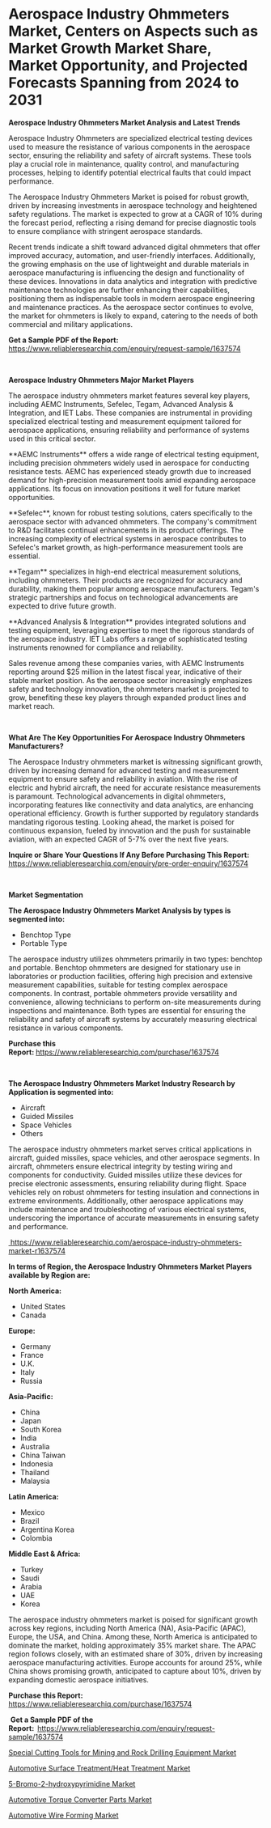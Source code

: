 <p><h1>Aerospace Industry Ohmmeters Market, Centers on Aspects such as Market Growth Market Share, Market Opportunity, and Projected Forecasts Spanning from 2024 to 2031</h1></p><p><strong>Aerospace Industry Ohmmeters Market Analysis and Latest Trends</strong></p>
<p><p>Aerospace Industry Ohmmeters are specialized electrical testing devices used to measure the resistance of various components in the aerospace sector, ensuring the reliability and safety of aircraft systems. These tools play a crucial role in maintenance, quality control, and manufacturing processes, helping to identify potential electrical faults that could impact performance.</p><p>The Aerospace Industry Ohmmeters Market is poised for robust growth, driven by increasing investments in aerospace technology and heightened safety regulations. The market is expected to grow at a CAGR of 10% during the forecast period, reflecting a rising demand for precise diagnostic tools to ensure compliance with stringent aerospace standards.</p><p>Recent trends indicate a shift toward advanced digital ohmmeters that offer improved accuracy, automation, and user-friendly interfaces. Additionally, the growing emphasis on the use of lightweight and durable materials in aerospace manufacturing is influencing the design and functionality of these devices. Innovations in data analytics and integration with predictive maintenance technologies are further enhancing their capabilities, positioning them as indispensable tools in modern aerospace engineering and maintenance practices. As the aerospace sector continues to evolve, the market for ohmmeters is likely to expand, catering to the needs of both commercial and military applications.</p></p>
<p><strong>Get a Sample PDF of the Report:&nbsp;</strong> <a href="https://www.reliableresearchiq.com/enquiry/request-sample/1637574?utm_campaign=1720&utm_medium=2&utm_source=Github&utm_content=ia&utm_term=07122024&utm_id=aerospace-industry-ohmmeters">https://www.reliableresearchiq.com/enquiry/request-sample/1637574</a></p>
<p>&nbsp;</p>
<p><strong>Aerospace Industry Ohmmeters Major Market Players</strong></p>
<p><p>The aerospace industry ohmmeters market features several key players, including AEMC Instruments, Sefelec, Tegam, Advanced Analysis & Integration, and IET Labs. These companies are instrumental in providing specialized electrical testing and measurement equipment tailored for aerospace applications, ensuring reliability and performance of systems used in this critical sector.</p><p>**AEMC Instruments** offers a wide range of electrical testing equipment, including precision ohmmeters widely used in aerospace for conducting resistance tests. AEMC has experienced steady growth due to increased demand for high-precision measurement tools amid expanding aerospace applications. Its focus on innovation positions it well for future market opportunities.</p><p>**Sefelec**, known for robust testing solutions, caters specifically to the aerospace sector with advanced ohmmeters. The company's commitment to R&D facilitates continual enhancements in its product offerings. The increasing complexity of electrical systems in aerospace contributes to Sefelec's market growth, as high-performance measurement tools are essential.</p><p>**Tegam** specializes in high-end electrical measurement solutions, including ohmmeters. Their products are recognized for accuracy and durability, making them popular among aerospace manufacturers. Tegam's strategic partnerships and focus on technological advancements are expected to drive future growth.</p><p>**Advanced Analysis & Integration** provides integrated solutions and testing equipment, leveraging expertise to meet the rigorous standards of the aerospace industry. IET Labs offers a range of sophisticated testing instruments renowned for compliance and reliability.</p><p>Sales revenue among these companies varies, with AEMC Instruments reporting around $25 million in the latest fiscal year, indicative of their stable market position. As the aerospace sector increasingly emphasizes safety and technology innovation, the ohmmeters market is projected to grow, benefiting these key players through expanded product lines and market reach.</p></p>
<p>&nbsp;</p>
<p><strong>What Are The Key Opportunities For Aerospace Industry Ohmmeters Manufacturers?</strong></p>
<p><p>The Aerospace Industry ohmmeters market is witnessing significant growth, driven by increasing demand for advanced testing and measurement equipment to ensure safety and reliability in aviation. With the rise of electric and hybrid aircraft, the need for accurate resistance measurements is paramount. Technological advancements in digital ohmmeters, incorporating features like connectivity and data analytics, are enhancing operational efficiency. Growth is further supported by regulatory standards mandating rigorous testing. Looking ahead, the market is poised for continuous expansion, fueled by innovation and the push for sustainable aviation, with an expected CAGR of 5-7% over the next five years.</p></p>
<p><strong>Inquire or Share Your Questions If Any Before Purchasing This Report:</strong> <a href="https://www.reliableresearchiq.com/enquiry/pre-order-enquiry/1637574?utm_campaign=1720&utm_medium=2&utm_source=Github&utm_content=ia&utm_term=07122024&utm_id=aerospace-industry-ohmmeters">https://www.reliableresearchiq.com/enquiry/pre-order-enquiry/1637574</a></p>
<p>&nbsp;</p>
<p><strong>Market Segmentation</strong></p>
<p><strong>The Aerospace Industry Ohmmeters Market Analysis by types is segmented into:</strong></p>
<p><ul><li>Benchtop Type</li><li>Portable Type</li></ul></p>
<p><p>The aerospace industry utilizes ohmmeters primarily in two types: benchtop and portable. Benchtop ohmmeters are designed for stationary use in laboratories or production facilities, offering high precision and extensive measurement capabilities, suitable for testing complex aerospace components. In contrast, portable ohmmeters provide versatility and convenience, allowing technicians to perform on-site measurements during inspections and maintenance. Both types are essential for ensuring the reliability and safety of aircraft systems by accurately measuring electrical resistance in various components.</p></p>
<p><strong>Purchase this Report:&nbsp;</strong><a href="https://www.reliableresearchiq.com/purchase/1637574?utm_campaign=1720&utm_medium=2&utm_source=Github&utm_content=ia&utm_term=07122024&utm_id=aerospace-industry-ohmmeters">https://www.reliableresearchiq.com/purchase/1637574</a></p>
<p>&nbsp;</p>
<p><strong>The Aerospace Industry Ohmmeters Market Industry Research by Application is segmented into:</strong></p>
<p><ul><li>Aircraft</li><li>Guided Missiles</li><li>Space Vehicles</li><li>Others</li></ul></p>
<p><p>The aerospace industry ohmmeters market serves critical applications in aircraft, guided missiles, space vehicles, and other aerospace segments. In aircraft, ohmmeters ensure electrical integrity by testing wiring and components for conductivity. Guided missiles utilize these devices for precise electronic assessments, ensuring reliability during flight. Space vehicles rely on robust ohmmeters for testing insulation and connections in extreme environments. Additionally, other aerospace applications may include maintenance and troubleshooting of various electrical systems, underscoring the importance of accurate measurements in ensuring safety and performance.</p></p>
<p><a href="https://www.reliableresearchiq.com/aerospace-industry-ohmmeters-market-r1637574?utm_campaign=1720&utm_medium=2&utm_source=Github&utm_content=ia&utm_term=07122024&utm_id=aerospace-industry-ohmmeters">&nbsp;https://www.reliableresearchiq.com/aerospace-industry-ohmmeters-market-r1637574</a></p>
<p><strong>In terms of Region, the Aerospace Industry Ohmmeters Market Players available by Region are:</strong></p>
<p>
    <p> <strong> North America: </strong>
        <ul>
            <li>United States</li>
            <li>Canada</li>
        </ul>
        </p> 
    <p> <strong> Europe: </strong>
        <ul>
            <li>Germany</li>
            <li>France</li>
            <li>U.K.</li>
            <li>Italy</li>
            <li>Russia</li>
        </ul>
        </p> 
    <p> <strong> Asia-Pacific: </strong>
        <ul>
            <li>China</li>
            <li>Japan</li>
            <li>South Korea</li>
            <li>India</li>
            <li>Australia</li>
            <li>China Taiwan</li>
            <li>Indonesia</li>
            <li>Thailand</li>
            <li>Malaysia</li>
        </ul>
        </p> 
    <p> <strong> Latin America: </strong>
        <ul>
            <li>Mexico</li>
            <li>Brazil</li>
            <li>Argentina Korea</li>
            <li>Colombia</li>
        </ul>
        </p> 
    <p> <strong> Middle East & Africa: </strong>
        <ul>
            <li>Turkey</li>
            <li>Saudi</li>
            <li>Arabia</li>
            <li>UAE</li>
            <li>Korea</li>
        </ul>
    </p>
    </p>
<p><p>The aerospace industry ohmmeters market is poised for significant growth across key regions, including North America (NA), Asia-Pacific (APAC), Europe, the USA, and China. Among these, North America is anticipated to dominate the market, holding approximately 35% market share. The APAC region follows closely, with an estimated share of 30%, driven by increasing aerospace manufacturing activities. Europe accounts for around 25%, while China shows promising growth, anticipated to capture about 10%, driven by expanding domestic aerospace initiatives.</p></p>
<p><strong>Purchase this Report: </strong><a href="https://www.reliableresearchiq.com/purchase/1637574?utm_campaign=1720&utm_medium=2&utm_source=Github&utm_content=ia&utm_term=07122024&utm_id=aerospace-industry-ohmmeters">https://www.reliableresearchiq.com/purchase/1637574</a></p>
<p>&nbsp;<strong>Get a Sample PDF of the Report:&nbsp;&nbsp;</strong><a href="https://www.reliableresearchiq.com/enquiry/request-sample/1637574?utm_campaign=1720&utm_medium=2&utm_source=Github&utm_content=ia&utm_term=07122024&utm_id=aerospace-industry-ohmmeters">https://www.reliableresearchiq.com/enquiry/request-sample/1637574</a></p>
<p><strong></strong></p>
<p><p><a href="https://issuu.com/reportprime-2/docs/special-cutting-tools-for-mining-and-rock-drilling?utm_campaign=1720&utm_medium=2&utm_source=Github&utm_content=ia&utm_term=07122024&utm_id=aerospace-industry-ohmmeters">Special Cutting Tools for Mining and Rock Drilling Equipment Market</a></p><p><a href="https://www.linkedin.com/pulse/automotive-insight-dial-hexdf?utm_campaign=1720&utm_medium=2&utm_source=Github&utm_content=ia&utm_term=07122024&utm_id=aerospace-industry-ohmmeters">Automotive Surface Treatment/Heat Treatment Market</a></p><p><a href="https://issuu.com/reportprime-2/docs/5-bromo-2-hydroxypyrimidine-market-size-2030.pptx?utm_campaign=1720&utm_medium=2&utm_source=Github&utm_content=ia&utm_term=07122024&utm_id=aerospace-industry-ohmmeters">5-Bromo-2-hydroxypyrimidine Market</a></p><p><a href="https://www.linkedin.com/pulse/challenges-opportunities-automotive-torque-converter-parts-knpgf?utm_campaign=1720&utm_medium=2&utm_source=Github&utm_content=ia&utm_term=07122024&utm_id=aerospace-industry-ohmmeters">Automotive Torque Converter Parts Market</a></p><p><a href="https://www.linkedin.com/pulse/compreh-proposis-fbaif?utm_campaign=1720&utm_medium=2&utm_source=Github&utm_content=ia&utm_term=07122024&utm_id=aerospace-industry-ohmmeters">Automotive Wire Forming Market</a></p></p>